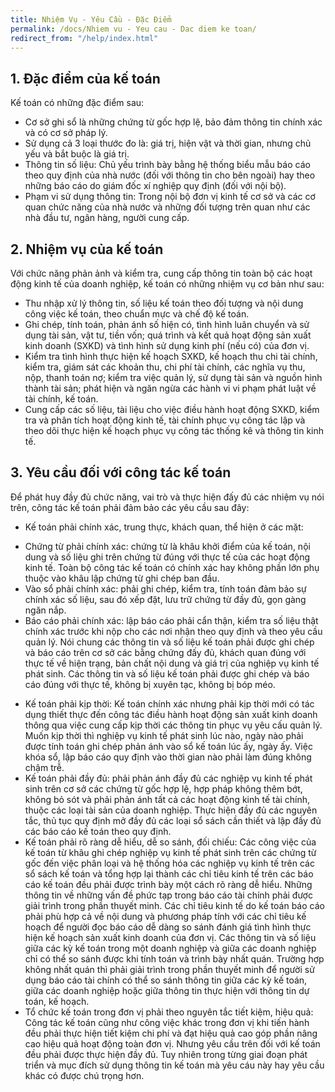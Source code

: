 ```yaml
---
title: Nhiệm Vụ - Yêu Cầu - Đặc Điểm
permalink: /docs/Nhiem vu - Yeu cau - Dac diem ke toan/
redirect_from: "/help/index.html"
---
```


##  1. Đặc điểm của kế toán

Kế toán có những đặc điểm sau:
* Cơ sở ghi sổ là những chứng từ gốc hợp lệ, bảo đảm thông tin
chính xác và có cơ sở pháp lý.
* Sử dụng cả 3 loại thước đo là: giá trị, hiện vật và thời gian,
nhưng chủ yếu và bắt buộc là giá trị.
* Thông tin số liệu: Chủ yếu trình bày bằng hệ thống biểu mẫu báo
cáo theo quy định của nhà nước (đối với thông tin cho bên ngoài) hay
theo những báo cáo do giám đốc xí nghiệp quy định (đối với nội bộ).
* Phạm vi sử dụng thông tin: Trong nội bộ đơn vị kinh tế cơ sở và
các cơ quan chức năng của nhà nước và những đối tượng trên quan
như các nhà đầu tư, ngân hàng, người cung cấp.

## 2. Nhiệm vụ của kế toán 
Với chức năng phản ảnh và kiểm tra, cung cấp thông tin toàn bộ
các hoạt động kinh tế của doanh nghiệp, kế toán có những nhiệm vụ
cơ bản như sau:
- Thu nhập xử lý thông tin, số liệu kế toán theo đối tượng và nội
dung công việc kế toán, theo chuẩn mực và chế độ kế toán.
- Ghi chép, tính toán, phản ánh số hiện có, tình hình luân chuyển
và sử dụng tài sản, vật tư, tiền vốn; quá trình và kết quả hoạt động sản
xuất kinh doanh (SXKD) và tình hình sử dụng kinh phí (nếu có) của
đơn vị.
- Kiểm tra tình hình thực hiện kế hoạch SXKD, kế hoạch thu chi
tài chính, kiểm tra, giám sát các khoản thu, chi phí tài chính, các nghĩa
vụ thu, nộp, thanh toán nợ; kiểm tra việc quản lý, sử dụng tài sản và
nguồn hình thành tài sản; phát hiện và ngăn ngừa các hành vi vi phạm
phát luật về tài chính, kế toán.
- Cung cấp các số liệu, tài liệu cho việc điều hành hoạt động
SXKD, kiểm tra và phân tích hoạt động kinh tế, tài chính phục vụ
công tác lập và theo dõi thực hiện kế hoạch phục vụ công tác thống kê
và thông tin kinh tế. 

## 3. Yêu cầu đối với công tác kế toán 
Để phát huy đầy đủ chức năng, vai trò và thực hiện đấy đủ các
nhiệm vụ nói trên, công tác kế toán phải đảm bảo các yêu cầu sau đây:
- Kế toán phải chính xác, trung thực, khách quan, thể hiện ở các
mặt: 
+ Chứng từ phải chính xác: chứng từ là khâu khởi điểm của kế
toán, nội dung và số liệu ghi trên chứng từ đúng với thực tế của các
hoạt động kinh tế. Toàn bộ công tác kế toán có chính xác hay không
phần lớn phụ thuộc vào khâu lập chứng từ ghi chép ban đầu.
+ Vào sổ phải chính xác: phải ghi chép, kiểm tra, tính toán đảm
bảo sự chính xác số liệu, sau đó xếp đặt, lưu trữ chứng từ đầy đủ, gọn
gàng ngăn nắp.
+ Báo cáo phải chính xác: lập báo cáo phải cẩn thận, kiểm tra số
liệu thật chính xác trước khi nộp cho các nơi nhận theo quy định và
theo yêu cầu quản lý.
Nói chung các thông tin và số liệu kế toán phải được ghi chép và
báo cáo trên cơ sở các bằng chứng đấy đủ, khách quan đúng với thực
tế về hiện trạng, bản chất nội dung và giá trị của nghiệp vụ kinh tế
phát sinh. Các thông tin và số liệu kế toán phải được ghi chép và báo
cáo đúng với thực tế, không bị xuyên tạc, không bị bóp méo.
- Kế toán phải kịp thời: Kế toán chính xác nhưng phải kịp thời
mới có tác dụng thiết thực đến công tác điều hành hoạt động sản xuất
kinh doanh thông qua việc cung cấp kịp thời các thông tin phục vụ
yêu cấu quản lý. Muốn kịp thời thì nghiệp vụ kinh tế phát sinh lúc
nào, ngày nào phải được tính toán ghi chép phản ánh vào sổ kế toán
lúc ấy, ngày ấy. Việc khóa sổ, lập báo cáo quy định vào thời gian nào
phải làm đúng không chậm trễ.
- Kế toán phải đầy đủ: phải phản ánh đầy đủ các nghiệp vụ kinh tế
phát sinh trên cơ sở các chứng từ gốc hợp lệ, hợp pháp không thêm
bớt, không bỏ sót và phải phản ánh tất cả các hoạt động kinh tế tài
chính, thuộc các loại tài sản của doanh nghiệp. Thực hiện đầy đủ các
nguyên tắc, thủ tục quy định mở đầy đủ các loại sổ sách cần thiết và
lập đầy đủ các báo cáo kế toán theo quy định. 
 - Kế toán phải rõ ràng dễ hiểu, dễ so sánh, đối chiếu: Các công
việc của kế toán từ khâu ghi chép nghiệp vụ kinh tế phát sinh trên các
chứng từ gốc đến việc phân loại và hệ thống hóa các nghiệp vụ kinh tế
trên các sổ sách kế toán và tổng hợp lại thành các chỉ tiêu kinh tế trên
các báo cáo kế toán đều phải được trình bày một cách rõ ràng dễ hiểu.
Những thông tin về những vấn đề phức tạp trong báo cáo tài chính
phải được giải trình trong phần thuyết minh. Các chỉ tiêu kinh tế do kế
toán báo cáo phải phù hợp cả về nội dung và phương pháp tính với các
chỉ tiêu kế hoạch để người đọc báo cáo dễ dàng so sánh đánh giá tình
hình thực hiện kế hoạch sản xuất kinh doanh của đơn vị.
Các thông tin và số liệu giữa các kỳ kế toán trong một doanh
nghiệp và giữa các doanh nghiệp chỉ có thể so sánh được khi tính toán
và trình bày nhất quán. Trường hợp không nhất quán thì phải giải trình
trong phần thuyết minh để người sử dụng báo cáo tài chính có thể so
sánh thông tin giữa các kỳ kế toán, giữa các doanh nghiệp hoặc giữa
thông tin thực hiện với thông tin dự toán, kế hoạch.
- Tổ chức kế toán trong đơn vị phải theo nguyên tắc tiết kiệm, hiệu
quả:
Công tác kế toán cũng như công việc khác trong đơn vị khi tiến
hành đều phải thực hiện tiết kiệm chi phí và đạt hiệu quả cao góp phần
nâng cao hiệu quả hoạt động toàn đơn vị.
Nhưng yêu cầu trên đối với kế toán đều phải được thực hiện đầy
đủ. Tuy nhiên trong từng giai đoạn phát triển và mục đích sử dụng
thông tin kế toán mà yêu cáu này hay yêu cầu khác có được chú trọng
hơn.

 